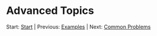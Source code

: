 # Advanced Topics

Start: [Start](../readme.md)
| Previous: [Examples](./examples.md)
| Next: [Common Problems](./help.md)
